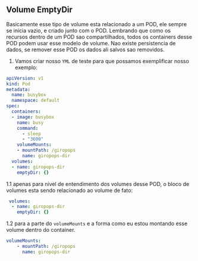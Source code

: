 ## Volume EmptyDir

Basicamente esse tipo de volume esta relacionado a um POD, ele sempre se inicia vazio, e criado junto com o POD. Lembrando que como os recursos dentro de um POD sao
compartilhados, todos os containers desse POD podem usar esse modelo de volume. Nao existe persistencia de dados, se remover esse POD os dados ali salvos sao removidos.

1.  Vamos criar nosso `YML` de teste para que possamos exemplificar nosso exemplo:

```yml
apiVersion: v1
kind: Pod
metadata:
  name: busybox
  namespace: default
spec:
  containers:
  - image: busybox
    name: busy
    command:
      - sleep
      - "3600"
    volumeMounts:
    - mountPath: /giropops
      name: giropops-dir
  volumes:
  - name: giropops-dir
    emptyDir: {}
```

1.1 apenas para nivel de entendimento dos volumes desse POD, o bloco de volumes esta sendo relacionado ao volume de fato:

```yml
 volumes:
  - name: giropops-dir
    emptyDir: {}
```

1.2 para a parte do `volumeMounts` e a forma como eu estou montando esse volume dentro do container.

```yml
volumeMounts:
    - mountPath: /giropops
      name: giropops-dir
```


